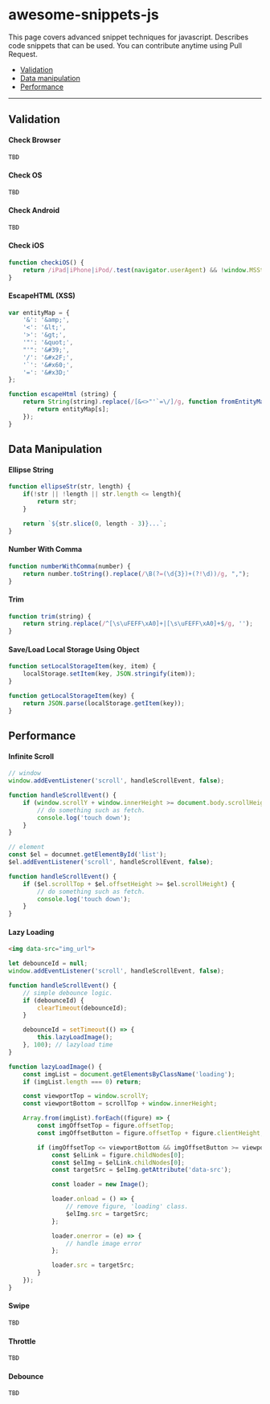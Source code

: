 # awesome-snippets-js
This page covers advanced snippet techniques for javascript. Describes code snippets that can be used.
You can contribute anytime using Pull Request.

- [Validation](https://github.com/hg-pyun/awesome-snippets-js#validation)
- [Data manipulation](https://github.com/hg-pyun/awesome-snippets-js#data-manipulation)
- [Performance](https://github.com/hg-pyun/awesome-snippets-js#performance)

* * *
## Validation
#### Check Browser
```javascript
TBD
```

#### Check OS
```javascript
TBD
```

#### Check Android
```javascript
TBD
```

#### Check iOS
```javascript
function checkiOS() {
    return /iPad|iPhone|iPod/.test(navigator.userAgent) && !window.MSStream;
}
```

#### EscapeHTML (XSS)
```javascript
var entityMap = {
    '&': '&amp;',
    '<': '&lt;',
    '>': '&gt;',
    '"': '&quot;',
    "'": '&#39;',
    '/': '&#x2F;',
    '`': '&#x60;',
    '=': '&#x3D;'
};

function escapeHtml (string) {
    return String(string).replace(/[&<>"'`=\/]/g, function fromEntityMap (s) {
        return entityMap[s];
    });
}
```

## Data Manipulation
#### Ellipse String
````javascript
function ellipseStr(str, length) {
    if(!str || !length || str.length <= length){
        return str;
    }

    return `${str.slice(0, length - 3)}...`;
}
````

#### Number With Comma
```javascript
function numberWithComma(number) {
    return number.toString().replace(/\B(?=(\d{3})+(?!\d))/g, ",");
}
```

#### Trim
```javascript
function trim(string) {
    return string.replace(/^[\s\uFEFF\xA0]+|[\s\uFEFF\xA0]+$/g, '');
}
```

#### Save/Load Local Storage Using Object
```javascript
function setLocalStorageItem(key, item) {
    localStorage.setItem(key, JSON.stringify(item));
}

function getLocalStorageItem(key) {
    return JSON.parse(localStorage.getItem(key));
}
```

## Performance
#### Infinite Scroll
```javascript
// window
window.addEventListener('scroll', handleScrollEvent, false);

function handleScrollEvent() {
    if (window.scrollY + window.innerHeight >= document.body.scrollHeight) {
        // do something such as fetch.
        console.log('touch down');
    }
}

// element
const $el = documnet.getElementById('list');
$el.addEventListener('scroll', handleScrollEvent, false);

function handleScrollEvent() {
    if ($el.scrollTop + $el.offsetHeight >= $el.scrollHeight) {
        // do something such as fetch.
        console.log('touch down');
    }
}
```

#### Lazy Loading
```html
<img data-src="img_url">
```
```javascript
let debounceId = null;
window.addEventListener('scroll', handleScrollEvent, false);

function handleScrollEvent() {
    // simple debounce logic.
    if (debounceId) {
        clearTimeout(debounceId);
    }

    debounceId = setTimeout(() => {
        this.lazyLoadImage();
    }, 100); // lazyload time
}

function lazyLoadImage() {
    const imgList = document.getElementsByClassName('loading');
    if (imgList.length === 0) return;

    const viewportTop = window.scrollY;
    const viewportBottom = scrollTop + window.innerHeight;

    Array.from(imgList).forEach((figure) => {
        const imgOffsetTop = figure.offsetTop;
        const imgOffsetButton = figure.offsetTop + figure.clientHeight;

        if (imgOffsetTop <= viewportBottom && imgOffsetButton >= viewportTop) {
            const $elLink = figure.childNodes[0];
            const $elImg = $elLink.childNodes[0];
            const targetSrc = $elImg.getAttribute('data-src');

            const loader = new Image();

            loader.onload = () => {
                // remove figure, 'loading' class.
                $elImg.src = targetSrc;
            };

            loader.onerror = (e) => {
                // handle image error
            };

            loader.src = targetSrc;
        }
    });
}
```

#### Swipe
```javascript
TBD
```

#### Throttle
```javascript
TBD
```

#### Debounce
```javascript
TBD
```